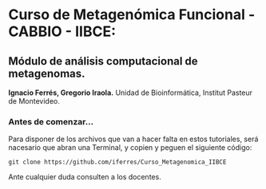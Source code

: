 # Curso de Metagenómica Funcional - CABBIO - IIBCE: 

## Módulo de análisis computacional de metagenomas.

**Ignacio Ferrés, Gregorio Iraola.** Unidad de Bioinformática, Institut Pasteur de Montevideo.

### Antes de comenzar...
Para disponer de los archivos que van a hacer falta en estos tutoriales, será nacesario que abran una Terminal, y copien y peguen el siguiente código:

```
git clone https://github.com/iferres/Curso_Metagenomica_IIBCE
```
Ante cualquier duda consulten a los docentes. 
